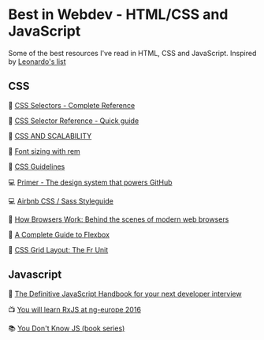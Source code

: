 # Best in Webdev - HTML/CSS and JavaScript
Some of the best resources I've read in HTML, CSS and JavaScript. Inspired by [Leonardo's list](https://github.com/lborgav/Best-in-JS)

## CSS
📄 [CSS Selectors - Complete Reference](https://developer.mozilla.org/en-US/docs/Web/CSS/CSS_Selectors)

📄 [CSS Selector Reference - Quick guide ](https://www.w3schools.com/cssref/css_selectors.asp)

📄 [CSS AND SCALABILITY](http://mrmrs.cc/writing/2016/03/24/scalable-css/)

📄 [Font sizing with rem](https://snook.ca/archives/html_and_css/font-size-with-rem)

📄 [CSS Guidelines](https://cssguidelin.es)

💻 [Primer - The design system that powers GitHub](https://github.com/primer/primer)

💻 [Airbnb CSS / Sass Styleguide](https://github.com/airbnb/css)

📄 [How Browsers Work: Behind the scenes of modern web browsers](https://www.html5rocks.com/en/tutorials/internals/howbrowserswork/)

📄 [A Complete Guide to Flexbox](https://css-tricks.com/snippets/css/a-guide-to-flexbox/)

📄 [CSS Grid Layout: The Fr Unit](https://alligator.io/css/css-grid-layout-fr-unit/)


## Javascript
📄 [The Definitive JavaScript Handbook for your next developer interview](https://medium.freecodecamp.org/the-definitive-javascript-handbook-for-a-developer-interview-44ffc6aeb54e)

📺 [You will learn RxJS at ng-europe 2016](https://www.youtube.com/watch?v=uQ1zhJHclvs)

📚 [You Don't Know JS (book series)](https://github.com/getify/You-Dont-Know-JS)
